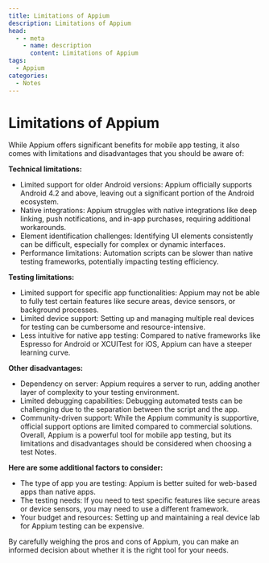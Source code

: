 ```yaml
---
title: Limitations of Appium
description: Limitations of Appium
head:
  - - meta
    - name: description
      content: Limitations of Appium
tags:
  - Appium
categories:
  - Notes
---
```


# Limitations of Appium <Badge type="tip" text="Appium" /><Badge type="warning" text="Notes" />

While Appium offers significant benefits for mobile app testing, it also comes with
limitations and disadvantages that you should be aware of:

**Technical limitations:**

- Limited support for older Android versions: Appium officially supports Android 4.2 and above, leaving out a significant portion of the Android ecosystem.
- Native integrations: Appium struggles with native integrations like deep linking, push notifications, and in-app purchases, requiring additional workarounds.
- Element identification challenges: Identifying UI elements consistently can be difficult, especially for complex or dynamic interfaces.
- Performance limitations: Automation scripts can be slower than native testing frameworks, potentially impacting testing efficiency.

**Testing limitations:**

- Limited support for specific app functionalities: Appium may not be able to fully test certain features like secure areas, device sensors, or background processes.
- Limited device support: Setting up and managing multiple real devices for testing can be cumbersome and resource-intensive.
- Less intuitive for native app testing: Compared to native frameworks like Espresso for Android or XCUITest for iOS, Appium can have a steeper learning curve.

**Other disadvantages:**

- Dependency on server: Appium requires a server to run, adding another layer of complexity to your testing environment.
- Limited debugging capabilities: Debugging automated tests can be challenging due to the separation between the script and the app.
- Community-driven support: While the Appium community is supportive, official support options are limited compared to commercial solutions.
  Overall, Appium is a powerful tool for mobile app testing, but its limitations and disadvantages should be considered when choosing a test Notes.

**Here are some additional factors to consider:**

- The type of app you are testing: Appium is better suited for web-based apps than native apps.
- The testing needs: If you need to test specific features like secure areas or device sensors, you may need to use a different framework.
- Your budget and resources: Setting up and maintaining a real device lab for Appium testing can be expensive.

By carefully weighing the pros and cons of Appium, you can make an informed decision about whether it is the right tool for your needs.
